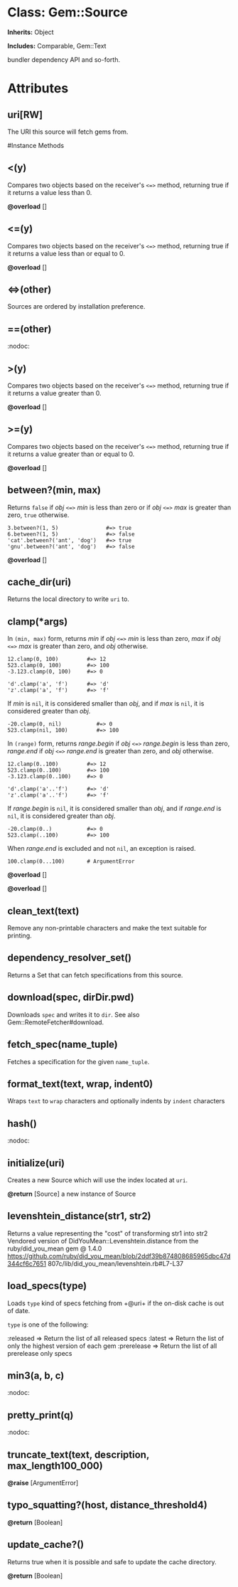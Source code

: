 # Class: Gem::Source
**Inherits:** Object
    
**Includes:** Comparable, Gem::Text
  

bundler dependency API and so-forth.


# Attributes
## uri[RW] [](#attribute-i-uri)
The URI this source will fetch gems from.


#Instance Methods
## <(y) [](#method-i-<)
Compares two objects based on the receiver's `<=>` method, returning true if
it returns a value less than 0.

**@overload** [] 

## <=(y) [](#method-i-<=)
Compares two objects based on the receiver's `<=>` method, returning true if
it returns a value less than or equal to 0.

**@overload** [] 

## <=>(other) [](#method-i-<=>)
Sources are ordered by installation preference.

## ==(other) [](#method-i-==)
:nodoc:

## >(y) [](#method-i->)
Compares two objects based on the receiver's `<=>` method, returning true if
it returns a value greater than 0.

**@overload** [] 

## >=(y) [](#method-i->=)
Compares two objects based on the receiver's `<=>` method, returning true if
it returns a value greater than or equal to 0.

**@overload** [] 

## between?(min, max) [](#method-i-between?)
Returns `false` if *obj* `<=>` *min* is less than zero or if *obj* `<=>` *max*
is greater than zero, `true` otherwise.

    3.between?(1, 5)               #=> true
    6.between?(1, 5)               #=> false
    'cat'.between?('ant', 'dog')   #=> true
    'gnu'.between?('ant', 'dog')   #=> false

**@overload** [] 

## cache_dir(uri) [](#method-i-cache_dir)
Returns the local directory to write `uri` to.

## clamp(*args) [](#method-i-clamp)
In `(min, max)` form, returns *min* if *obj* `<=>` *min* is less than zero,
*max* if *obj* `<=>` *max* is greater than zero, and *obj* otherwise.

    12.clamp(0, 100)         #=> 12
    523.clamp(0, 100)        #=> 100
    -3.123.clamp(0, 100)     #=> 0

    'd'.clamp('a', 'f')      #=> 'd'
    'z'.clamp('a', 'f')      #=> 'f'

If *min* is `nil`, it is considered smaller than *obj*, and if *max* is `nil`,
it is considered greater than *obj*.

    -20.clamp(0, nil)           #=> 0
    523.clamp(nil, 100)         #=> 100

In `(range)` form, returns *range.begin* if *obj* `<=>` *range.begin* is less
than zero, *range.end* if *obj* `<=>` *range.end* is greater than zero, and
*obj* otherwise.

    12.clamp(0..100)         #=> 12
    523.clamp(0..100)        #=> 100
    -3.123.clamp(0..100)     #=> 0

    'd'.clamp('a'..'f')      #=> 'd'
    'z'.clamp('a'..'f')      #=> 'f'

If *range.begin* is `nil`, it is considered smaller than *obj*, and if
*range.end* is `nil`, it is considered greater than *obj*.

    -20.clamp(0..)           #=> 0
    523.clamp(..100)         #=> 100

When *range.end* is excluded and not `nil`, an exception is raised.

    100.clamp(0...100)       # ArgumentError

**@overload** [] 

**@overload** [] 

## clean_text(text) [](#method-i-clean_text)
Remove any non-printable characters and make the text suitable for printing.

## dependency_resolver_set() [](#method-i-dependency_resolver_set)
Returns a Set that can fetch specifications from this source.

## download(spec, dirDir.pwd) [](#method-i-download)
Downloads `spec` and writes it to `dir`.  See also
Gem::RemoteFetcher#download.

## fetch_spec(name_tuple) [](#method-i-fetch_spec)
Fetches a specification for the given `name_tuple`.

## format_text(text, wrap, indent0) [](#method-i-format_text)
Wraps `text` to `wrap` characters and optionally indents by `indent`
characters

## hash() [](#method-i-hash)
:nodoc:

## initialize(uri) [](#method-i-initialize)
Creates a new Source which will use the index located at `uri`.

**@return** [Source] a new instance of Source

## levenshtein_distance(str1, str2) [](#method-i-levenshtein_distance)
Returns a value representing the "cost" of transforming str1 into str2
Vendored version of DidYouMean::Levenshtein.distance from the
ruby/did_you_mean gem @ 1.4.0
https://github.com/ruby/did_you_mean/blob/2ddf39b874808685965dbc47d344cf6c7651
807c/lib/did_you_mean/levenshtein.rb#L7-L37

## load_specs(type) [](#method-i-load_specs)
Loads `type` kind of specs fetching from +@uri+ if the on-disk cache is out of
date.

`type` is one of the following:

:released   => Return the list of all released specs :latest     => Return the
list of only the highest version of each gem :prerelease => Return the list of
all prerelease only specs

## min3(a, b, c) [](#method-i-min3)
:nodoc:

## pretty_print(q) [](#method-i-pretty_print)
:nodoc:

## truncate_text(text, description, max_length100_000) [](#method-i-truncate_text)

**@raise** [ArgumentError] 

## typo_squatting?(host, distance_threshold4) [](#method-i-typo_squatting?)

**@return** [Boolean] 

## update_cache?() [](#method-i-update_cache?)
Returns true when it is possible and safe to update the cache directory.

**@return** [Boolean] 

